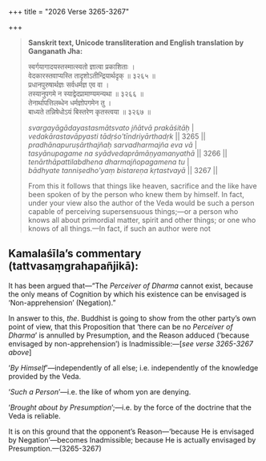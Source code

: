 +++
title = "2026 Verse 3265-3267"

+++
> **Sanskrit text, Unicode transliteration and English translation by Ganganath Jha:** 
>
> स्वर्गयागादयस्तस्मात्स्वतो ज्ञात्वा प्रकाशिताः ।  
> वेदकारस्तवाप्यस्ति तादृशोऽतीन्द्रियार्थदृक् ॥ ३२६५ ॥  
> प्रधानपुरुषार्थज्ञः सर्वधर्मज्ञ एव वा ।  
> तस्यानुपगमे न स्याद्वेदप्रामाण्यमन्यथा ॥ ३२६६ ॥  
> तेनार्थापत्तिलब्धेन धर्मज्ञोपगमेन तु ।  
> बाध्यते तन्निषेधोऽयं बिस्तरेण कृतस्त्वया ॥ ३२६७ ॥ 
>
> *svargayāgādayastasmātsvato jñātvā prakāśitāḥ* \|  
> *vedakārastavāpyasti tādṛśo'tīndriyārthadṛk* \|\| 3265 \|\|  
> *pradhānapuruṣārthajñaḥ sarvadharmajña eva vā* \|  
> *tasyānupagame na syādvedaprāmāṇyamanyathā* \|\| 3266 \|\|  
> *tenārthāpattilabdhena dharmajñopagamena tu* \|  
> *bādhyate tanniṣedho'yaṃ bistareṇa kṛtastvayā* \|\| 3267 \|\| 
>
> From this it follows that things like heaven, sacrifice and the like have been spoken of by the person who knew them by himself. In fact, under your view also the author of the Veda would be such a person capable of perceiving supersensuous things;—or a person who knows all about primordial matter, spirit and other things; or one who knows of all things.—In fact, if such an author were not



## Kamalaśīla’s commentary (tattvasaṃgrahapañjikā):

It has been argued that—“The *Perceiver of Dharma* cannot exist, because the only means of Cognition by which his existence can be envisaged is ‘Non-apprehension’ (Negation).”

In answer to this, *the*. Buddhist is going to show from the other party’s own point of view, that this Proposition that ‘there can be no *Perceiver* *of Dharma*’ is annulled by Presumption, and the Reason adduced (‘because envisaged by non-apprehension’) is Inadmissible:—[*see verse 3265-3267 above*]

‘*By Himself*’—independently of all else; i.e. independently of the knowledge provided by the Veda.

‘*Such a Person*’—i.e. the like of whom yon are denying.

‘*Brought about by Presumption*’;—i.e. by the force of the doctrine that the Veda is reliable.

It is on this ground that the opponent’s Reason—‘because He is envisaged by Negation’—becomes Inadmissible; because He is actually envisaged by Presumption.—(3265-3267)


